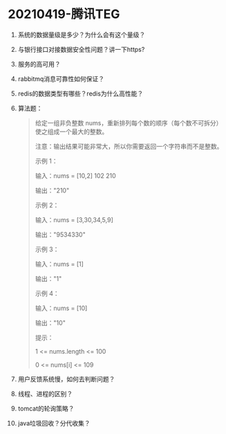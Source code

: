 # 20210419-腾讯TEG

1. 系统的数据量级是多少？为什么会有这个量级？

2. 与银行接口对接数据安全性问题？讲一下https?

3. 服务的高可用？

4. rabbitmq消息可靠性如何保证？

5. redis的数据类型有哪些？redis为什么高性能？

6. 算法题：

   > 给定一组非负整数 nums，重新排列每个数的顺序（每个数不可拆分）使之组成一个最大的整数。
   >
   > 注意：输出结果可能非常大，所以你需要返回一个字符串而不是整数。
   >
   >  
   >
   > 示例 1：
   >
   >  
   >
   > 输入：nums = [10,2]  102 210
   >
   > 输出："210"
   >
   > 示例 2：
   >
   >  
   >
   > 输入：nums = [3,30,34,5,9]
   >
   > 输出："9534330"
   >
   > 示例 3：
   >
   >  
   >
   > 输入：nums = [1]
   >
   > 输出："1"
   >
   > 示例 4：
   >
   >  
   >
   > 输入：nums = [10]
   >
   > 输出："10"
   >
   >  
   >
   >  
   >
   > 提示：
   >
   >  
   >
   > 1 <= nums.length <= 100
   >
   > 0 <= nums[i] <= 109

7. 用户反馈系统慢，如何去判断问题？

8. 线程、进程的区别？

9. tomcat的轮询策略？

10. java垃圾回收？分代收集？